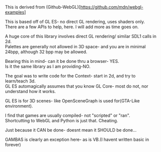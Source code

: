 This is derived from (Github-WebGL)[https://github.com/mdn/webgl-examples]

This is based off of GL ES- no direct GL rendering, uses shaders only.<br>
There are a few APIs to help, here. I will add more as time goes on.

A huge core of this library involves direct GL rendering/ similar SDL1 calls in 2d.<br>
Palettes are generally not allowed in 3D space- and you are in minimal 24bpp, although 32 bpp may be allowed.

Bearing this in mind- can it be done thru a browser- YES. <br>
Is it the same library as I am providing-NO.

The goal was to write code for the Context- start in 2d, and try to learn/teach 3d.<br>
GL ES automagically assumes that you know GL Core- most do not, nor understand how it works.

GL ES is for 3D scenes- like OpenSceneGraph is used for(GTA-Like environment).

I find that games are usually compiled- not "scripted" or "ran".<br>
Shortcutting to WebGL and Python is just that. Cheating.

Just because it CAN be done- doesnt mean it SHOULD be done...

GAMBAS is clearly an exception here- as is VB.(I havent written basic in forever)


